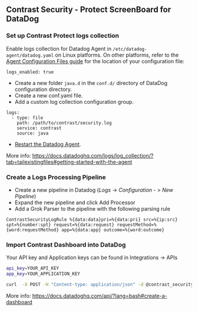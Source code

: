 ## Contrast Security - Protect ScreenBoard for DataDog

### Set up Contrast Protect logs collection

Enable logs collection for Datadog Agent in `/etc/datadog-agent/datadog.yaml` on Linux platforms. On other platforms, refer to the [Agent Configuration Files guide](https://docs.datadoghq.com/agent/guide/agent-configuration-files/?tab=agentv6) for the location of your configuration file:
```
logs_enabled: true
```

* Create a new folder `java.d` in the `conf.d/` directory of DataDog configuration directory.
* Create a new conf.yaml file.
* Add a custom log collection configuration group.
```
logs:
  - type: file
    path: /path/to/contrast/security.log
    service: contrast
    source: java
```

* [Restart the Datadog Agent](https://docs.datadoghq.com/agent/guide/agent-commands/?tab=agentv6#restart-the-agent).

More info: https://docs.datadoghq.com/logs/log_collection/?tab=tailexistingfiles#getting-started-with-the-agent

### Create a Logs Processing Pipeline

* Create a new pipeline in Datadog (*Logs* -> *Configuration* - > *New Pipeline*) 
* Expand the new pipeline and click Add Processor
* Add a Grok Parser to the pipeline with the following parsing rule
```
ContrastSecurityLogRule %{data:data}pri=%{data:pri} src=%{ip:src} spt=%{number:spt} request=%{data:request} requestMethod=%{word:requestMethod} app=%{data:app} outcome=%{word:outcome}
```

### Import Contrast Dashboard into DataDog
Your API key and Application keys can be found in Integrations -> APIs

```bash
api_key=YOUR_API_KEY
app_key=YOUR_APPLICATION_KEY

curl  -X POST -H "Content-type: application/json" -d @contrast_security_protect.json "https://api.datadoghq.com/api/v1/dashboard?api_key=${api_key}&application_key=${app_key}"
```

More info: https://docs.datadoghq.com/api/?lang=bash#create-a-dashboard

